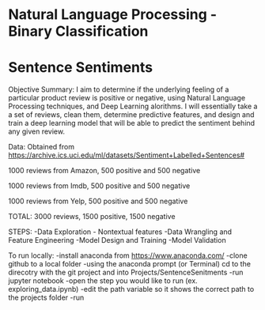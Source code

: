 # Natural Language Processing - Binary Classification
# Sentence Sentiments

Objective Summary: I aim to determine if the underlying feeling of a particular product review is positive or negative, using Natural Language Processing techniques, and Deep Learning alorithms. I will essentially take a a set of reviews, clean them, determine predictive features, and design and train a deep learning model that will be able to predict the sentiment behind any given review.

Data: Obtained from https://archive.ics.uci.edu/ml/datasets/Sentiment+Labelled+Sentences#

1000 reviews from Amazon, 500 positive and 500 negative

1000 reviews from Imdb, 500 positive and 500 negative

1000 reviews from Yelp, 500 positive and 500 negative

TOTAL: 3000 reviews, 1500 positive, 1500 negative


STEPS:
-Data Exploration - Nontextual features
-Data Wrangling and Feature Engineering
-Model Design and Training
-Model Validation


To run locally:
-install anaconda from https://www.anaconda.com/
-clone github to a local folder
-using the anaconda prompt (or Terminal) cd to the direcotry with the git project and into Projects/SentenceSenitments
-run jupyter notebook
-open the step you would like to run (ex. exploring_data.ipynb)
-edit the path variable so it shows the correct path to the projects folder
-run

